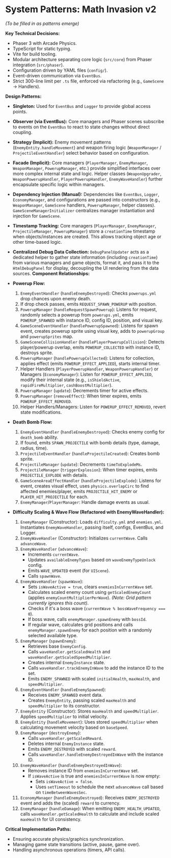 # System Patterns: Math Invasion v2

*(To be filled in as patterns emerge)*

**Key Technical Decisions:**
*   Phaser 3 with Arcade Physics.
*   TypeScript for static typing.
*   Vite for build tooling.
*   Modular architecture separating core logic (`src/core`) from Phaser integration (`src/phaser`).
*   Configuration driven by YAML files (`config/`).
*   Event-driven communication via `EventBus`.
*   Strict 300-line limit per `.ts` file, enforced via refactoring (e.g., `GameScene` -> Handlers).

**Design Patterns:**
*   **Singleton:** Used for `EventBus` and `Logger` to provide global access points.
*   **Observer (via EventBus):** Core managers and Phaser scenes subscribe to events on the `EventBus` to react to state changes without direct coupling.
*   **Strategy (Implicit):** Enemy movement patterns (`EnemyEntity.handleMovement`) and weapon firing logic (`WeaponManager` / `ProjectileEventHandler`) select behavior based on configuration.
*   **Facade (Implicit):** Core managers (`PlayerManager`, `EnemyManager`, `WeaponManager`, `PowerupManager`, etc.) provide simplified interfaces over more complex internal state and logic. Helper classes (`WeaponUpgrader`, `WeaponPowerupHandler`, `PlayerPowerupHandler`, `EnemyWaveHandler`) further encapsulate specific logic within managers.
*   **Dependency Injection (Manual):** Dependencies like `EventBus`, `Logger`, `EconomyManager`, and configurations are passed into constructors (e.g., `WeaponManager`, `GameScene` handlers, `PowerupManager`, helper classes). `GameSceneManagerInitializer` centralizes manager instantiation and injection for `GameScene`.

*   **Timestamp Tracking:** Core managers (`PlayerManager`, `EnemyManager`, `ProjectileManager`, `PowerupManager`) store a `creationTime` timestamp when objects/instances are created. This allows tracking object age or other time-based logic.
*   **Centralized Debug Data Collection:** `DebugPanelUpdater` acts as a dedicated helper to gather state information (including `creationTime`) from various managers and game objects, format it, and pass it to the `HtmlDebugPanel` for display, decoupling the UI rendering from the data sources.
**Component Relationships:**
*   **Powerup Flow:**
    1.  `EnemyEventHandler` (`handleEnemyDestroyed`): Checks `powerups.yml` drop chances upon enemy death.
    2.  If drop check passes, emits `REQUEST_SPAWN_POWERUP` with position.
    3.  `PowerupManager` (`handleRequestSpawnPowerup`): Listens for request, randomly selects a powerup from `powerups.yml`, emits `POWERUP_SPAWNED` with instance ID, config ID, position, and visual key.
    4.  `GameSceneEventHandler` (`handlePowerupSpawned`): Listens for spawn event, creates powerup sprite using visual key, adds to `powerupGroup` and `powerupSprites` map.
    5.  `GameSceneCollisionHandler` (`handlePlayerPowerupCollision`): Detects player/powerup overlap, emits `POWERUP_COLLECTED` with instance ID, destroys sprite.
    6.  `PowerupManager` (`handlePowerupCollected`): Listens for collection, applies effect (emits `POWERUP_EFFECT_APPLIED`), starts internal timer.
    7.  Helper Handlers (`PlayerPowerupHandler`, `WeaponPowerupHandler`) or Managers (`EconomyManager`): Listen for `POWERUP_EFFECT_APPLIED`, modify their internal state (e.g., `isShieldActive`, `rapidFireMultiplier`, `cashBoostMultiplier`).
    8.  `PowerupManager` (`update`): Decrements timer for active effects.
    9.  `PowerupManager` (`removeEffect`): When timer expires, emits `POWERUP_EFFECT_REMOVED`.
    10. Helper Handlers/Managers: Listen for `POWERUP_EFFECT_REMOVED`, revert state modifications.
*   **Death Bomb Flow:**
    1.  `EnemyEventHandler` (`handleEnemyDestroyed`): Checks enemy config for `death_bomb` ability.
    2.  If found, emits `SPAWN_PROJECTILE` with bomb details (type, damage, radius, time).
    3.  `ProjectileEventHandler` (`handleProjectileCreated`): Creates bomb sprite.
    4.  `ProjectileManager` (`update`): Decrements `timeToExplodeMs`.
    5.  `ProjectileManager` (`triggerExplosion`): When timer expires, emits `PROJECTILE_EXPLODE` with details.
    6.  `GameSceneAreaEffectHandler` (`handleProjectileExplode`): Listens for event, creates visual effect, uses `physics.overlapCirc` to find affected enemies/player, emits `PROJECTILE_HIT_ENEMY` or `PLAYER_HIT_PROJECTILE` for each.
    7.  `EnemyManager`/`PlayerManager`: Handle damage events as usual.
*   **Difficulty Scaling & Wave Flow (Refactored with EnemyWaveHandler):**
    1.  `EnemyManager` (Constructor): Loads `difficulty.yml` and `enemies.yml`. Instantiates `EnemyWaveHandler`, passing itself, configs, EventBus, and Logger.
    2.  `EnemyWaveHandler` (Constructor): Initializes `currentWave`. Calls `advanceWave`.
    3.  `EnemyWaveHandler` (`advanceWave`):
        *   Increments `currentWave`.
        *   Updates `availableEnemyTypes` based on `waveEnemyTypeUnlock` config.
        *   Emits `WAVE_UPDATED` event (for `UIScene`).
        *   Calls `spawnWave`.
    4.  `EnemyWaveHandler` (`spawnWave`):
        *   Sets `isWaveActive = true`, clears `enemiesInCurrentWave` set.
        *   Calculates scaled enemy count using `getScaledEnemyCount` (applies `enemyCountMultiplierPerWave`). *(Note: Grid pattern currently ignores this count)*.
        *   Checks if it's a boss wave (`currentWave % bossWaveFrequency === 0`).
        *   If boss wave, calls `enemyManager.spawnEnemy` with `bossId`.
        *   If regular wave, calculates grid positions and calls `enemyManager.spawnEnemy` for each position with a randomly selected available type.
    5.  `EnemyManager` (`spawnEnemy`):
        *   Retrieves base `EnemyConfig`.
        *   Calls `waveHandler.getScaledHealth` and `waveHandler.getScaledSpeedMultiplier`.
        *   Creates internal `EnemyInstance` state.
        *   Calls `waveHandler.trackEnemyInWave` to add the instance ID to the set.
        *   Emits `ENEMY_SPAWNED` with scaled `initialHealth`, `maxHealth`, and `speedMultiplier`.
    6.  `EnemyEventHandler` (`handleEnemySpawned`):
        *   Receives `ENEMY_SPAWNED` event data.
        *   Creates `EnemyEntity`, passing scaled `maxHealth` and `speedMultiplier` to its constructor.
    7.  `EnemyEntity` (Constructor): Stores `maxHealth` and `speedMultiplier`. Applies `speedMultiplier` to initial velocity.
    8.  `EnemyEntity` (`handleMovement`): Uses stored `speedMultiplier` when calculating movement velocity based on `baseSpeed`.
    9.  `EnemyManager` (`destroyEnemy`):
        *   Calls `waveHandler.getScaledReward`.
        *   Deletes internal `EnemyInstance` state.
        *   Emits `ENEMY_DESTROYED` with scaled `reward`.
        *   Calls `waveHandler.handleEnemyDestroyedInWave` with the instance ID.
    10. `EnemyWaveHandler` (`handleEnemyDestroyedInWave`):
        *   Removes instance ID from `enemiesInCurrentWave` set.
        *   If `isWaveActive` is true and `enemiesInCurrentWave` is now empty:
            *   Sets `isWaveActive = false`.
            *   Uses `setTimeout` to schedule the next `advanceWave` call based on `timeBetweenWavesSec`.
    11. `EconomyManager` (`handleEnemyDestroyed`): Receives `ENEMY_DESTROYED` event and adds the (scaled) `reward` to currency.
    12. `EnemyManager` (`handleDamage`): When emitting `ENEMY_HEALTH_UPDATED`, calls `waveHandler.getScaledHealth` to calculate and include scaled `maxHealth` for UI consistency.

**Critical Implementation Paths:**
*   Ensuring accurate physics/graphics synchronization.
*   Managing game state transitions (active, pause, game over).
*   Handling asynchronous operations (timers, API calls).
